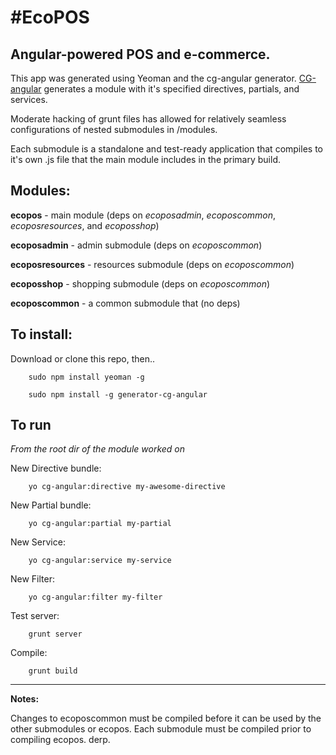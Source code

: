 #EcoPOS
======

## Angular-powered POS and e-commerce.

This app was generated using Yeoman and the cg-angular generator.
[CG-angular](https://github.com/cgross/generator-cg-angular‎) generates a module with it's specified directives, partials, and services.

Moderate hacking of grunt files has allowed for relatively seamless configurations of nested submodules in /modules.

Each submodule is a standalone and test-ready application that compiles to it's own .js file that the main module includes in the primary build.

## Modules:

**ecopos** - main module (deps on *ecoposadmin*, *ecoposcommon*, *ecoposresources*, and *ecoposshop*)

**ecoposadmin** - admin submodule (deps on *ecoposcommon*)

**ecoposresources** - resources submodule (deps on *ecoposcommon*)

**ecoposshop** - shopping submodule (deps on *ecoposcommon*)

**ecoposcommon** - a common submodule that (no deps)

## To install:

Download or clone this repo, then..

        sudo npm install yeoman -g

        sudo npm install -g generator-cg-angular


## To run

*From the root dir of the module worked on*

New Directive bundle:

        yo cg-angular:directive my-awesome-directive

New Partial bundle:

        yo cg-angular:partial my-partial

New Service:

        yo cg-angular:service my-service

New Filter:

        yo cg-angular:filter my-filter


Test server:

        grunt server

Compile:

        grunt build


* * *
**Notes:**

Changes to ecoposcommon must be compiled before it can be used by the other submodules or ecopos. Each submodule must be compiled prior to compiling ecopos. derp.
